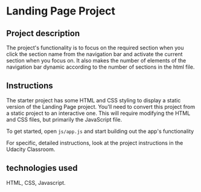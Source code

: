# Landing Page Project

## Project description
The project's functionality is to focus on the required section when you click the section name from the navigation bar and activate the current section when you focus on.
It also makes the number of elements of the navigation bar dynamic according to the number of sections in the html file.

## Instructions

The starter project has some HTML and CSS styling to display a static version of the Landing Page project. You'll need to convert this project from a static project to an interactive one. This will require modifying the HTML and CSS files, but primarily the JavaScript file.

To get started, open `js/app.js` and start building out the app's functionality

For specific, detailed instructions, look at the project instructions in the Udacity Classroom.

## technologies used
HTML, CSS, Javascript.
